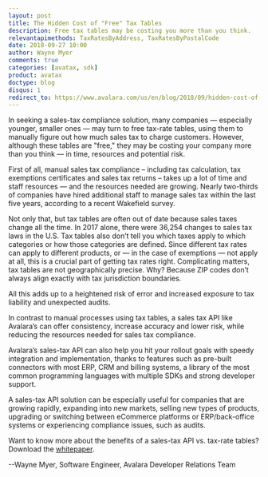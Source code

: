 ```yaml
---
layout: post
title: The Hidden Cost of "Free" Tax Tables
description: Free tax tables may be costing you more than you think.
relevantapimethods: TaxRatesByAddress, TaxRatesByPostalCode
date: 2018-09-27 10:00
author: Wayne Myer
comments: true
categories: [avatax, sdk]
product: avatax
doctype: blog
disqus: 1
redirect_to: https://www.avalara.com/us/en/blog/2018/09/hidden-cost-of-free-tax-tables.html
---
```


In seeking a sales-tax compliance solution, many companies — especially younger, smaller ones — may turn to  free tax-rate tables, using them to manually figure out how much sales tax to charge customers. However, although these tables are "free," they may be costing your company more than you think — in time, resources and potential risk. 

First of all, manual sales tax compliance – including tax calculation, tax
exemptions certificates and sales tax returns – takes up a lot of time and staff resources — and the resources needed are growing. Nearly two-thirds of companies have hired additional staff to manage sales tax within the last five years, according to a recent Wakefield survey.

Not only that, but tax tables are often out of date because sales taxes change all the time. In 2017 alone, there were 36,254 changes to sales tax laws in the U.S. Tax tables also don’t tell you which taxes apply to which categories or how those categories are defined. Since different tax rates can apply to different products, or — in the case of exemptions — not apply at all, this is a crucial part of getting tax rates right. Complicating matters, tax tables are not geographically precise. Why? Because ZIP codes don’t always align exactly with tax jurisdiction boundaries. 

All this adds up to a heightened risk of error and increased exposure to tax liability and unexpected audits. 

In contrast to manual processes using tax tables, a sales tax API like Avalara’s can offer consistency, increase accuracy and lower risk, while reducing the resources needed for sales tax compliance.

Avalara’s sales-tax API can also help you hit your rollout goals with speedy integration and implementation, thanks to features such as pre-built connectors with most ERP, CRM and billing systems, a library of the most common programming languages with multiple SDKs and strong developer support.

A sales-tax API solution can be especially useful for companies that are growing rapidly, expanding into new markets, selling new types of products, upgrading or switching between eCommerce platforms or ERP/back-office systems or experiencing compliance issues, such as audits.

Want to know more about the benefits of a sales-tax API vs. tax-rate tables? Download the <a href="https://simplify.avalara.com/avatax-api-nf/?CampaignID=7010b0000018wxb" target="_blank">whitepaper</a>.

--Wayne Myer, Software Engineer, Avalara Developer Relations Team
